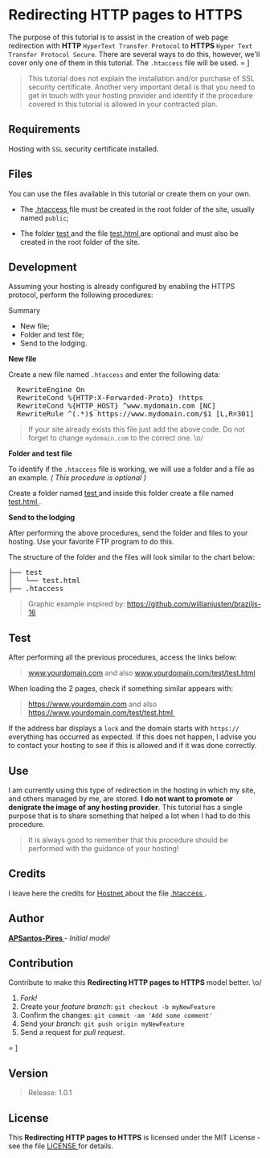 # Redirecting HTTP pages to HTTPS

The purpose of this tutorial is to assist in the creation of web page redirection with **HTTP** `HyperText Transfer Protocol` to **HTTPS** `Hyper Text Transfer Protocol Secure`. There are several ways to do this, however, we'll cover only one of them in this tutorial. The `.htaccess` file will be used. = ]

> This tutorial does not explain the installation and/or purchase of SSL security certificate. Another very important detail is that you need to get in touch with your hosting provider and identify if the procedure covered in this tutorial is allowed in your contracted plan.

## Requirements

Hosting with `SSL` security certificate installed.

## Files

You can use the files available in this tutorial or create them on your own. 

- The [ .htaccess ]( .htaccess ) file must be created in the root folder of the site, usually named `public`; 

- The folder [ test ]( test/ ) and the file [ test.html ]( test/test.html ) are optional and must also be created in the root folder of the site.

## Development

Assuming your hosting is already configured by enabling the HTTPS protocol, perform the following procedures:

Summary

- New file;
- Folder and test file;
- Send to the lodging.

**New file**

Create a new file named `.htaccess` and enter the following data:

<pre>
  RewriteEngine On
  RewriteCond %{HTTP:X-Forwarded-Proto} !https
  RewriteCond %{HTTP_HOST} ^www.mydomain.com [NC]
  RewriteRule ^(.*)$ https://www.mydomain.com/$1 [L,R=301]
</pre>

> If your site already exists this file just add the above code. Do not forget to change `mydomain.com` to the correct one. \o/

**Folder and test file**

To identify if the `.htaccess` file is working, we will use a folder and a file as an example. *( This procedure is optional )*

Create a folder named [ test ]( test/ ) and inside this folder create a file named [ test.html ]( test/test.html ).

**Send to the lodging**

After performing the above procedures, send the folder and files to your hosting. Use your favorite FTP program to do this.

The structure of the folder and the files will look similar to the chart below:

<pre>
├── test
│   └── test.html
├── .htaccess
</pre>

> Graphic example inspired by: https://github.com/willianjusten/braziljs-16

## Test

After performing all the previous procedures, access the links below:

> www.yourdomain.com and also www.yourdomain.com/test/test.html

When loading the 2 pages, check if something similar appears with:

> https://www.yourdomain.com and also https://www.yourdomain.com/test/test.html 

If the address bar displays a `lock` and the domain starts with `https://` everything has occurred as expected. If this does not happen, I advise you to contact your hosting to see if this is allowed and if it was done correctly.

## Use

I am currently using this type of redirection in the hosting in which my site, and others managed by me, are stored. **I do not want to promote or denigrate the image of any hosting provider**. This tutorial has a single purpose that is to share something that helped a lot when I had to do this procedure.

> It is always good to remember that this procedure should be performed with the guidance of your hosting!

## Credits

I leave here the credits for [ Hostnet ]( https://www.hostnet.com.br/ ) about the file [ .htaccess ]( .htaccess ).

## Author

**[ APSantos-Pires ]( https://github.com/APSantos-Pires )** - *Initial model*

## Contribution

Contribute to make this **Redirecting HTTP pages to HTTPS** model better. \o/

1. *Fork!*
2. Create your *feature branch*: `git checkout -b myNewFeature`
3. Confirm the changes: `git commit -am 'Add some comment'`
4. Send your *branch*: `git push origin myNewFeature`
5. Send a request for *pull request*.

= ]

## Version

> Release: 1.0.1

## License

This **Redirecting HTTP pages to HTTPS** is licensed under the MIT License - see the file [ LICENSE ]( LICENSE ) for details.
